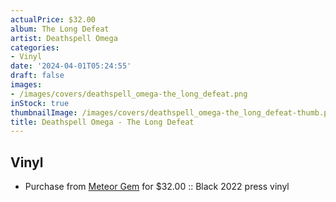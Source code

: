 ```yaml
---
actualPrice: $32.00
album: The Long Defeat
artist: Deathspell Omega
categories:
- Vinyl
date: '2024-04-01T05:24:55'
draft: false
images:
- /images/covers/deathspell_omega-the_long_defeat.png
inStock: true
thumbnailImage: /images/covers/deathspell_omega-the_long_defeat-thumb.png
title: Deathspell Omega - The Long Defeat
---
```


## Vinyl
* Purchase from [Meteor Gem](https://meteor-gem.com/products/deathspell-omega-the-long-defeat-lp) for $32.00 :: Black 2022 press vinyl
